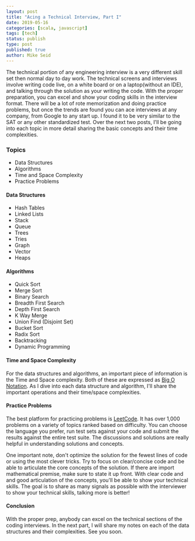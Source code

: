 ```yaml
---
layout: post
title: "Acing a Technical Interview, Part I"
date: 2019-05-16
categories: [scala, javascript]
tags: [tech]
status: publish
type: post
published: true
author: Mike Seid
---
```


The technical portion of any engineering interview is a very different skill set then normal day to day work. The technical screens and interviews involve writing code live, on a white board or on a laptop(without an IDE), and talking through the solution as your writing the code. With the proper preparation, you can excel and show your coding skills in the interview format. There will be a lot of rote memorization and doing practice problems, but once the trends are found you can ace interviews at any company, from Google to any start up. I found it to be very similar to the SAT or any other standardized test. Over the next two posts, I'll be going into each topic in more detail sharing the basic concepts and their time complexities.

### Topics

* Data Structures
* Algorithms
* Time and Space Complexity
* Practice Problems

#### Data Structures

* Hash Tables
* Linked Lists
* Stack
* Queue
* Trees
* Tries
* Graph
* Vector
* Heaps

#### Algorithms

* Quick Sort
* Merge Sort
* Binary Search
* Breadth First Search
* Depth First Search
* K Way Merge
* Union Find (Disjoint Set)
* Bucket Sort
* Radix Sort
* Backtracking
* Dynamic Programming

#### Time and Space Complexity

For the data structures and algorithms, an important piece of information is the Time and Space complexity. Both of these are expressed as [Big O Notation](https://en.wikipedia.org/wiki/Big_O_notation). As I dive into each data structure and algorithm, I'll share the important operations and their time/space complexities.

#### Practice Problems

The best platform for practicing problems is [LeetCode](https://leetcode.com/). It has over 1,000 problems on a variety of topics ranked based on difficulty. You can choose the language you prefer, run test sets against your code and submit the results against the entire test suite. The discussions and solutions are really helpful in understanding solutions and concepts.

One important note, don't optimize the solution for the fewest lines of code or using the most clever tricks. Try to focus on clear/concise code and be able to articulate the core concepts of the solution. If there are import mathematical premise, make sure to state it up front. With clear code and and good articulation of the concepts, you'll be able to show your technical skills. The goal is to share as many signals as possible with the interviewer to show your technical skills, talking more is better!


#### Conclusion

With the proper prep, anybody can excel on the technical sections of the coding interviews. In the next part, I will share my notes on each of the data structures and their complexities. See you soon.


